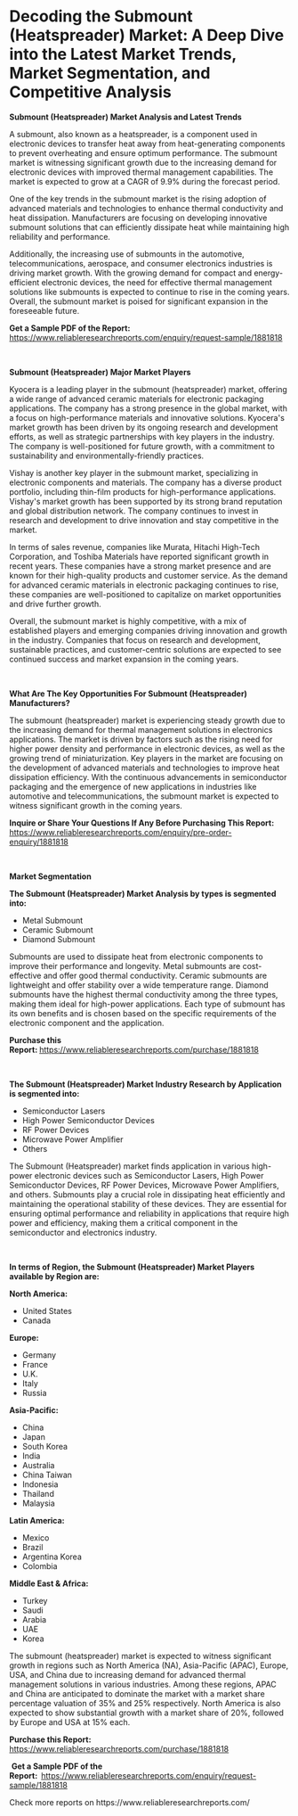 <p><h1>Decoding the Submount (Heatspreader) Market: A Deep Dive into the Latest Market Trends, Market Segmentation, and Competitive Analysis</h1></p><p><strong>Submount (Heatspreader) Market Analysis and Latest Trends</strong></p>
<p><p>A submount, also known as a heatspreader, is a component used in electronic devices to transfer heat away from heat-generating components to prevent overheating and ensure optimum performance. The submount market is witnessing significant growth due to the increasing demand for electronic devices with improved thermal management capabilities. The market is expected to grow at a CAGR of 9.9% during the forecast period.</p><p>One of the key trends in the submount market is the rising adoption of advanced materials and technologies to enhance thermal conductivity and heat dissipation. Manufacturers are focusing on developing innovative submount solutions that can efficiently dissipate heat while maintaining high reliability and performance.</p><p>Additionally, the increasing use of submounts in the automotive, telecommunications, aerospace, and consumer electronics industries is driving market growth. With the growing demand for compact and energy-efficient electronic devices, the need for effective thermal management solutions like submounts is expected to continue to rise in the coming years. Overall, the submount market is poised for significant expansion in the foreseeable future.</p></p>
<p><strong>Get a Sample PDF of the Report:&nbsp;</strong> <a href="https://www.reliableresearchreports.com/enquiry/request-sample/1881818">https://www.reliableresearchreports.com/enquiry/request-sample/1881818</a></p>
<p>&nbsp;</p>
<p><strong>Submount (Heatspreader) Major Market Players</strong></p>
<p><p>Kyocera is a leading player in the submount (heatspreader) market, offering a wide range of advanced ceramic materials for electronic packaging applications. The company has a strong presence in the global market, with a focus on high-performance materials and innovative solutions. Kyocera's market growth has been driven by its ongoing research and development efforts, as well as strategic partnerships with key players in the industry. The company is well-positioned for future growth, with a commitment to sustainability and environmentally-friendly practices.</p><p>Vishay is another key player in the submount market, specializing in electronic components and materials. The company has a diverse product portfolio, including thin-film products for high-performance applications. Vishay's market growth has been supported by its strong brand reputation and global distribution network. The company continues to invest in research and development to drive innovation and stay competitive in the market.</p><p>In terms of sales revenue, companies like Murata, Hitachi High-Tech Corporation, and Toshiba Materials have reported significant growth in recent years. These companies have a strong market presence and are known for their high-quality products and customer service. As the demand for advanced ceramic materials in electronic packaging continues to rise, these companies are well-positioned to capitalize on market opportunities and drive further growth.</p><p>Overall, the submount market is highly competitive, with a mix of established players and emerging companies driving innovation and growth in the industry. Companies that focus on research and development, sustainable practices, and customer-centric solutions are expected to see continued success and market expansion in the coming years.</p></p>
<p>&nbsp;</p>
<p><strong>What Are The Key Opportunities For Submount (Heatspreader) Manufacturers?</strong></p>
<p><p>The submount (heatspreader) market is experiencing steady growth due to the increasing demand for thermal management solutions in electronics applications. The market is driven by factors such as the rising need for higher power density and performance in electronic devices, as well as the growing trend of miniaturization. Key players in the market are focusing on the development of advanced materials and technologies to improve heat dissipation efficiency. With the continuous advancements in semiconductor packaging and the emergence of new applications in industries like automotive and telecommunications, the submount market is expected to witness significant growth in the coming years.</p></p>
<p><strong>Inquire or Share Your Questions If Any Before Purchasing This Report:</strong> <a href="https://www.reliableresearchreports.com/enquiry/pre-order-enquiry/1881818">https://www.reliableresearchreports.com/enquiry/pre-order-enquiry/1881818</a></p>
<p>&nbsp;</p>
<p><strong>Market Segmentation</strong></p>
<p><strong>The Submount (Heatspreader) Market Analysis by types is segmented into:</strong></p>
<p><ul><li>Metal Submount</li><li>Ceramic Submount</li><li>Diamond Submount</li></ul></p>
<p><p>Submounts are used to dissipate heat from electronic components to improve their performance and longevity. Metal submounts are cost-effective and offer good thermal conductivity. Ceramic submounts are lightweight and offer stability over a wide temperature range. Diamond submounts have the highest thermal conductivity among the three types, making them ideal for high-power applications. Each type of submount has its own benefits and is chosen based on the specific requirements of the electronic component and the application.</p></p>
<p><strong>Purchase this Report:&nbsp;</strong><a href="https://www.reliableresearchreports.com/purchase/1881818">https://www.reliableresearchreports.com/purchase/1881818</a></p>
<p>&nbsp;</p>
<p><strong>The Submount (Heatspreader) Market Industry Research by Application is segmented into:</strong></p>
<p><ul><li>Semiconductor Lasers</li><li>High Power Semiconductor Devices</li><li>RF Power Devices</li><li>Microwave Power Amplifier</li><li>Others</li></ul></p>
<p><p>The Submount (Heatspreader) market finds application in various high-power electronic devices such as Semiconductor Lasers, High Power Semiconductor Devices, RF Power Devices, Microwave Power Amplifiers, and others. Submounts play a crucial role in dissipating heat efficiently and maintaining the operational stability of these devices. They are essential for ensuring optimal performance and reliability in applications that require high power and efficiency, making them a critical component in the semiconductor and electronics industry.</p></p>
<p>&nbsp;</p>
<p><strong>In terms of Region, the Submount (Heatspreader) Market Players available by Region are:</strong></p>
<p>
    <p> <strong> North America: </strong>
        <ul>
            <li>United States</li>
            <li>Canada</li>
        </ul>
        </p> 
    <p> <strong> Europe: </strong>
        <ul>
            <li>Germany</li>
            <li>France</li>
            <li>U.K.</li>
            <li>Italy</li>
            <li>Russia</li>
        </ul>
        </p> 
    <p> <strong> Asia-Pacific: </strong>
        <ul>
            <li>China</li>
            <li>Japan</li>
            <li>South Korea</li>
            <li>India</li>
            <li>Australia</li>
            <li>China Taiwan</li>
            <li>Indonesia</li>
            <li>Thailand</li>
            <li>Malaysia</li>
        </ul>
        </p> 
    <p> <strong> Latin America: </strong>
        <ul>
            <li>Mexico</li>
            <li>Brazil</li>
            <li>Argentina Korea</li>
            <li>Colombia</li>
        </ul>
        </p> 
    <p> <strong> Middle East & Africa: </strong>
        <ul>
            <li>Turkey</li>
            <li>Saudi</li>
            <li>Arabia</li>
            <li>UAE</li>
            <li>Korea</li>
        </ul>
    </p>
    </p>
<p><p>The submount (heatspreader) market is expected to witness significant growth in regions such as North America (NA), Asia-Pacific (APAC), Europe, USA, and China due to increasing demand for advanced thermal management solutions in various industries. Among these regions, APAC and China are anticipated to dominate the market with a market share percentage valuation of 35% and 25% respectively. North America is also expected to show substantial growth with a market share of 20%, followed by Europe and USA at 15% each.</p></p>
<p><strong>Purchase this Report: </strong><a href="https://www.reliableresearchreports.com/purchase/1881818">https://www.reliableresearchreports.com/purchase/1881818</a></p>
<p>&nbsp;<strong>Get a Sample PDF of the Report:&nbsp;&nbsp;</strong><a href="https://www.reliableresearchreports.com/enquiry/request-sample/1881818">https://www.reliableresearchreports.com/enquiry/request-sample/1881818</a></p>
<p><strong></strong></p>
<p>Check more reports on https://www.reliableresearchreports.com/</p>